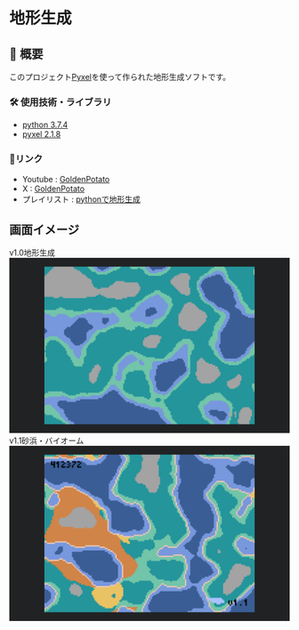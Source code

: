 # 地形生成

## 📖 概要
 このプロジェクト[Pyxel](https://github.com/kitao/pyxel)を使って作られた地形生成ソフトです。

### 🛠 使用技術・ライブラリ
- [python 3.7.4](https://www.python.org/)  
- [pyxel 2.1.8](https://github.com/kitao/pyxel)

### 🔗リンク
- Youtube : [GoldenPotato](https://www.youtube.com/@GoldenPotato-jp)
- X : [GoldenPotato](https://x.com/GoldenPotatoJP)
- プレイリスト : [pythonで地形生成](https://www.youtube.com/playlist?list=PL19PnukweuV7pR0O66gzTi31-fuvHn9oJ)

## 画面イメージ

 v1.0地形生成
![v1.0地形生成](images/スクリーンショット%202025-06-06%2020.45.23.jpg)
 v1.1砂浜・バイオーム
![v1.1砂浜・バイオーム](images/スクリーンショット%202025-06-16%2019.52.31のコピー.jpg)